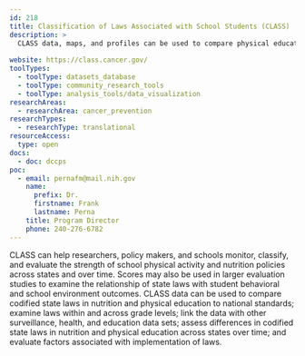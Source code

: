 ```yaml
---
id: 218
title: Classification of Laws Associated with School Students (CLASS)
description: >
  CLASS data, maps, and profiles can be used to compare physical education and nutrition laws from all 50 states and the District of Columbia with national standards and medians, allowing users to assess differences across states and changes over time.
  
website: https://class.cancer.gov/
toolTypes:
  - toolType: datasets_database
  - toolType: community_research_tools
  - toolType: analysis_tools/data_visualization  
researchAreas:
  - researchArea: cancer_prevention
researchTypes:
  - researchType: translational
resourceAccess:
  type: open
docs:
  - doc: dccps
poc:
  - email: pernafm@mail.nih.gov
    name:
      prefix: Dr.
      firstname: Frank
      lastname: Perna
    title: Program Director
    phone: 240-276-6782
---
```

CLASS can help researchers, policy makers, and schools monitor, classify, and evaluate the strength of school physical activity and nutrition policies across states and over time. Scores may also be used in larger evaluation studies to examine the relationship of state laws with student behavioral and school environment outcomes. CLASS data can be used to  compare codified state laws in nutrition and physical education to national standards; examine laws within and across grade levels; link the data with other surveillance, health, and education data sets; assess differences in codified state laws in nutrition and physical education across states over time; and  evaluate factors associated with implementation of laws.